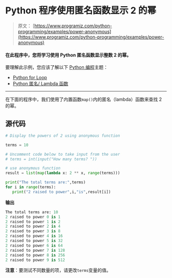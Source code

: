 # Python 程序使用匿名函数显示 2 的幂

> 原文： [https://www.programiz.com/python-programming/examples/power-anonymous](https://www.programiz.com/python-programming/examples/power-anonymous)

#### 在此程序中，您将学习使用 Python 匿名函数显示整数 2 的幂。

要理解此示例，您应该了解以下 [Python 编程](/python-programming "Python tutorial")主题：

*   [Python for Loop](/python-programming/for-loop)
*   [Python 匿名/ Lambda 函数](/python-programming/anonymous-function)

* * *

在下面的程序中，我们使用了内置函数`map()`内的匿名（lambda）函数来查找 2 的幂。

## 源代码

```py
# Display the powers of 2 using anonymous function

terms = 10

# Uncomment code below to take input from the user
# terms = int(input("How many terms? "))

# use anonymous function
result = list(map(lambda x: 2 ** x, range(terms)))

print("The total terms are:",terms)
for i in range(terms):
   print("2 raised to power",i,"is",result[i]) 
```

**输出**

```py
The total terms are: 10
2 raised to power 0 is 1
2 raised to power 1 is 2
2 raised to power 2 is 4
2 raised to power 3 is 8
2 raised to power 4 is 16
2 raised to power 5 is 32
2 raised to power 6 is 64
2 raised to power 7 is 128
2 raised to power 8 is 256
2 raised to power 9 is 512

```

**注意**：要测试不同数量的项，请更改`terms`变量的值。